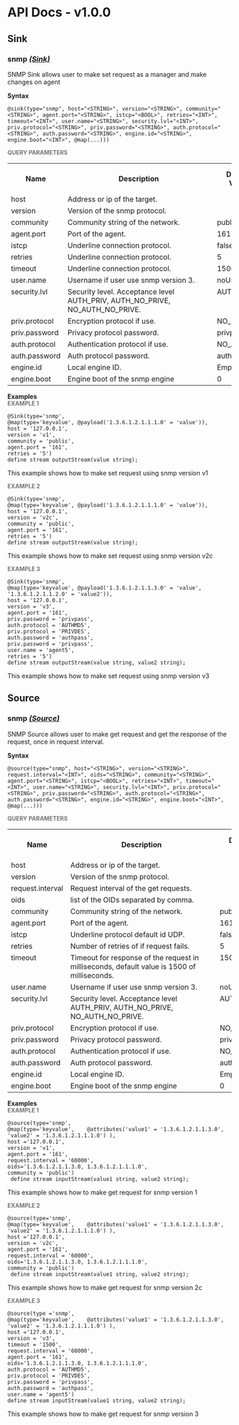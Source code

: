 # API Docs - v1.0.0

## Sink

### snmp *<a target="_blank" href="https://wso2.github.io/siddhi/documentation/siddhi-4.0/#sink">(Sink)</a>*

<p style="word-wrap: break-word"> SNMP Sink allows user to make set request as a manager and make changes on agent</p>

<span id="syntax" class="md-typeset" style="display: block; font-weight: bold;">Syntax</span>
```
@sink(type="snmp", host="<STRING>", version="<STRING>", community="<STRING>", agent.port="<STRING>", istcp="<BOOL>", retries="<INT>", timeout="<INT>", user.name="<STRING>", security.lvl="<INT>", priv.protocol="<STRING>", priv.password="<STRING>", auth.protocol="<STRING>", auth.password="<STRING>", engine.id="<STRING>", engine.boot="<INT>", @map(...)))
```

<span id="query-parameters" class="md-typeset" style="display: block; color: rgba(0, 0, 0, 0.54); font-size: 12.8px; font-weight: bold;">QUERY PARAMETERS</span>
<table>
    <tr>
        <th>Name</th>
        <th style="min-width: 20em">Description</th>
        <th>Default Value</th>
        <th>Possible Data Types</th>
        <th>Optional</th>
        <th>Dynamic</th>
    </tr>
    <tr>
        <td style="vertical-align: top">host</td>
        <td style="vertical-align: top; word-wrap: break-word">Address or ip of the target.</td>
        <td style="vertical-align: top"></td>
        <td style="vertical-align: top">STRING</td>
        <td style="vertical-align: top">No</td>
        <td style="vertical-align: top">No</td>
    </tr>
    <tr>
        <td style="vertical-align: top">version</td>
        <td style="vertical-align: top; word-wrap: break-word">Version of the snmp protocol.</td>
        <td style="vertical-align: top"></td>
        <td style="vertical-align: top">STRING</td>
        <td style="vertical-align: top">No</td>
        <td style="vertical-align: top">No</td>
    </tr>
    <tr>
        <td style="vertical-align: top">community</td>
        <td style="vertical-align: top; word-wrap: break-word">Community string of the network.</td>
        <td style="vertical-align: top">public</td>
        <td style="vertical-align: top">STRING</td>
        <td style="vertical-align: top">Yes</td>
        <td style="vertical-align: top">No</td>
    </tr>
    <tr>
        <td style="vertical-align: top">agent.port</td>
        <td style="vertical-align: top; word-wrap: break-word">Port of the agent.</td>
        <td style="vertical-align: top">161</td>
        <td style="vertical-align: top">STRING</td>
        <td style="vertical-align: top">Yes</td>
        <td style="vertical-align: top">No</td>
    </tr>
    <tr>
        <td style="vertical-align: top">istcp</td>
        <td style="vertical-align: top; word-wrap: break-word">Underline connection protocol.</td>
        <td style="vertical-align: top">false</td>
        <td style="vertical-align: top">BOOL</td>
        <td style="vertical-align: top">Yes</td>
        <td style="vertical-align: top">No</td>
    </tr>
    <tr>
        <td style="vertical-align: top">retries</td>
        <td style="vertical-align: top; word-wrap: break-word">Underline connection protocol.</td>
        <td style="vertical-align: top">5</td>
        <td style="vertical-align: top">INT</td>
        <td style="vertical-align: top">Yes</td>
        <td style="vertical-align: top">No</td>
    </tr>
    <tr>
        <td style="vertical-align: top">timeout</td>
        <td style="vertical-align: top; word-wrap: break-word">Underline connection protocol.</td>
        <td style="vertical-align: top">1500</td>
        <td style="vertical-align: top">INT</td>
        <td style="vertical-align: top">Yes</td>
        <td style="vertical-align: top">No</td>
    </tr>
    <tr>
        <td style="vertical-align: top">user.name</td>
        <td style="vertical-align: top; word-wrap: break-word">Username if user use snmp version 3.</td>
        <td style="vertical-align: top">noUser</td>
        <td style="vertical-align: top">STRING</td>
        <td style="vertical-align: top">Yes</td>
        <td style="vertical-align: top">No</td>
    </tr>
    <tr>
        <td style="vertical-align: top">security.lvl</td>
        <td style="vertical-align: top; word-wrap: break-word">Security level. Acceptance level AUTH_PRIV, AUTH_NO_PRIVE, NO_AUTH_NO_PRIVE.</td>
        <td style="vertical-align: top">AUTH_PRIVE</td>
        <td style="vertical-align: top">INT</td>
        <td style="vertical-align: top">Yes</td>
        <td style="vertical-align: top">No</td>
    </tr>
    <tr>
        <td style="vertical-align: top">priv.protocol</td>
        <td style="vertical-align: top; word-wrap: break-word">Encryption protocol if use.</td>
        <td style="vertical-align: top">NO_PRIV</td>
        <td style="vertical-align: top">STRING</td>
        <td style="vertical-align: top">Yes</td>
        <td style="vertical-align: top">No</td>
    </tr>
    <tr>
        <td style="vertical-align: top">priv.password</td>
        <td style="vertical-align: top; word-wrap: break-word">Privacy protocol password.</td>
        <td style="vertical-align: top">privpass</td>
        <td style="vertical-align: top">STRING</td>
        <td style="vertical-align: top">Yes</td>
        <td style="vertical-align: top">No</td>
    </tr>
    <tr>
        <td style="vertical-align: top">auth.protocol</td>
        <td style="vertical-align: top; word-wrap: break-word">Authentication protocol if use.</td>
        <td style="vertical-align: top">NO_AUTH</td>
        <td style="vertical-align: top">STRING</td>
        <td style="vertical-align: top">Yes</td>
        <td style="vertical-align: top">No</td>
    </tr>
    <tr>
        <td style="vertical-align: top">auth.password</td>
        <td style="vertical-align: top; word-wrap: break-word">Auth protocol password.</td>
        <td style="vertical-align: top">authpass</td>
        <td style="vertical-align: top">STRING</td>
        <td style="vertical-align: top">Yes</td>
        <td style="vertical-align: top">No</td>
    </tr>
    <tr>
        <td style="vertical-align: top">engine.id</td>
        <td style="vertical-align: top; word-wrap: break-word">Local engine ID.</td>
        <td style="vertical-align: top">Empty</td>
        <td style="vertical-align: top">STRING</td>
        <td style="vertical-align: top">Yes</td>
        <td style="vertical-align: top">No</td>
    </tr>
    <tr>
        <td style="vertical-align: top">engine.boot</td>
        <td style="vertical-align: top; word-wrap: break-word">Engine boot of the snmp engine</td>
        <td style="vertical-align: top">0</td>
        <td style="vertical-align: top">INT</td>
        <td style="vertical-align: top">Yes</td>
        <td style="vertical-align: top">No</td>
    </tr>
</table>

<span id="examples" class="md-typeset" style="display: block; font-weight: bold;">Examples</span>
<span id="example-1" class="md-typeset" style="display: block; color: rgba(0, 0, 0, 0.54); font-size: 12.8px; font-weight: bold;">EXAMPLE 1</span>
```
@Sink(type='snmp',
@map(type='keyvalue', @payload('1.3.6.1.2.1.1.1.0' = 'value')),
host = '127.0.0.1',
version = 'v1',
community = 'public',
agent.port = '161',
retries = '5')
define stream outputStream(value string);

```
<p style="word-wrap: break-word">This example shows how to make set request using snmp version v1 </p>

<span id="example-2" class="md-typeset" style="display: block; color: rgba(0, 0, 0, 0.54); font-size: 12.8px; font-weight: bold;">EXAMPLE 2</span>
```
@Sink(type='snmp',
@map(type='keyvalue', @payload('1.3.6.1.2.1.1.1.0' = 'value')),
host = '127.0.0.1',
version = 'v2c',
community = 'public',
agent.port = '161',
retries = '5')
define stream outputStream(value string);

```
<p style="word-wrap: break-word">This example shows how to make set request using snmp version v2c </p>

<span id="example-3" class="md-typeset" style="display: block; color: rgba(0, 0, 0, 0.54); font-size: 12.8px; font-weight: bold;">EXAMPLE 3</span>
```
@Sink(type='snmp',
@map(type='keyvalue', @payload('1.3.6.1.2.1.1.3.0' = 'value', '1.3.6.1.2.1.1.2.0' = 'value2')),
host = '127.0.0.1',
version = 'v3',
agent.port = '161',
priv.password = 'privpass',
auth.protocol = 'AUTHMD5',
priv.protocol = 'PRIVDES',
auth.password = 'authpass',
priv.password = 'privpass',
user.name = 'agent5', 
retries = '5')
define stream outputStream(value string, value2 string);

```
<p style="word-wrap: break-word">This example shows how to make set request using snmp version v3 </p>

## Source

### snmp *<a target="_blank" href="https://wso2.github.io/siddhi/documentation/siddhi-4.0/#source">(Source)</a>*

<p style="word-wrap: break-word"> SNMP Source allows user to make get request and get the response of the request, once in request interval. </p>

<span id="syntax" class="md-typeset" style="display: block; font-weight: bold;">Syntax</span>
```
@source(type="snmp", host="<STRING>", version="<STRING>", request.interval="<INT>", oids="<STRING>", community="<STRING>", agent.port="<STRING>", istcp="<BOOL>", retries="<INT>", timeout="<INT>", user.name="<STRING>", security.lvl="<INT>", priv.protocol="<STRING>", priv.password="<STRING>", auth.protocol="<STRING>", auth.password="<STRING>", engine.id="<STRING>", engine.boot="<INT>", @map(...)))
```

<span id="query-parameters" class="md-typeset" style="display: block; color: rgba(0, 0, 0, 0.54); font-size: 12.8px; font-weight: bold;">QUERY PARAMETERS</span>
<table>
    <tr>
        <th>Name</th>
        <th style="min-width: 20em">Description</th>
        <th>Default Value</th>
        <th>Possible Data Types</th>
        <th>Optional</th>
        <th>Dynamic</th>
    </tr>
    <tr>
        <td style="vertical-align: top">host</td>
        <td style="vertical-align: top; word-wrap: break-word">Address or ip of the target.</td>
        <td style="vertical-align: top"></td>
        <td style="vertical-align: top">STRING</td>
        <td style="vertical-align: top">No</td>
        <td style="vertical-align: top">No</td>
    </tr>
    <tr>
        <td style="vertical-align: top">version</td>
        <td style="vertical-align: top; word-wrap: break-word">Version of the snmp protocol.</td>
        <td style="vertical-align: top"></td>
        <td style="vertical-align: top">STRING</td>
        <td style="vertical-align: top">No</td>
        <td style="vertical-align: top">No</td>
    </tr>
    <tr>
        <td style="vertical-align: top">request.interval</td>
        <td style="vertical-align: top; word-wrap: break-word">Request interval of the get requests.</td>
        <td style="vertical-align: top"></td>
        <td style="vertical-align: top">INT</td>
        <td style="vertical-align: top">No</td>
        <td style="vertical-align: top">No</td>
    </tr>
    <tr>
        <td style="vertical-align: top">oids</td>
        <td style="vertical-align: top; word-wrap: break-word">list of the OIDs separated by comma.</td>
        <td style="vertical-align: top"></td>
        <td style="vertical-align: top">STRING</td>
        <td style="vertical-align: top">No</td>
        <td style="vertical-align: top">No</td>
    </tr>
    <tr>
        <td style="vertical-align: top">community</td>
        <td style="vertical-align: top; word-wrap: break-word">Community string of the network.</td>
        <td style="vertical-align: top">public</td>
        <td style="vertical-align: top">STRING</td>
        <td style="vertical-align: top">Yes</td>
        <td style="vertical-align: top">No</td>
    </tr>
    <tr>
        <td style="vertical-align: top">agent.port</td>
        <td style="vertical-align: top; word-wrap: break-word">Port of the agent.</td>
        <td style="vertical-align: top">161</td>
        <td style="vertical-align: top">STRING</td>
        <td style="vertical-align: top">Yes</td>
        <td style="vertical-align: top">No</td>
    </tr>
    <tr>
        <td style="vertical-align: top">istcp</td>
        <td style="vertical-align: top; word-wrap: break-word">Underline protocol default id UDP.</td>
        <td style="vertical-align: top">false</td>
        <td style="vertical-align: top">BOOL</td>
        <td style="vertical-align: top">Yes</td>
        <td style="vertical-align: top">No</td>
    </tr>
    <tr>
        <td style="vertical-align: top">retries</td>
        <td style="vertical-align: top; word-wrap: break-word">Number of retries of if request fails.</td>
        <td style="vertical-align: top">5</td>
        <td style="vertical-align: top">INT</td>
        <td style="vertical-align: top">Yes</td>
        <td style="vertical-align: top">No</td>
    </tr>
    <tr>
        <td style="vertical-align: top">timeout</td>
        <td style="vertical-align: top; word-wrap: break-word">Timeout for response of the request in milliseconds, default value is 1500 of milliseconds.</td>
        <td style="vertical-align: top">1500</td>
        <td style="vertical-align: top">INT</td>
        <td style="vertical-align: top">Yes</td>
        <td style="vertical-align: top">No</td>
    </tr>
    <tr>
        <td style="vertical-align: top">user.name</td>
        <td style="vertical-align: top; word-wrap: break-word">Username if user use snmp version 3.</td>
        <td style="vertical-align: top">noUser</td>
        <td style="vertical-align: top">STRING</td>
        <td style="vertical-align: top">Yes</td>
        <td style="vertical-align: top">No</td>
    </tr>
    <tr>
        <td style="vertical-align: top">security.lvl</td>
        <td style="vertical-align: top; word-wrap: break-word">Security level. Acceptance level AUTH_PRIV, AUTH_NO_PRIVE, NO_AUTH_NO_PRIVE.</td>
        <td style="vertical-align: top">AUTH_PRIVE</td>
        <td style="vertical-align: top">INT</td>
        <td style="vertical-align: top">Yes</td>
        <td style="vertical-align: top">No</td>
    </tr>
    <tr>
        <td style="vertical-align: top">priv.protocol</td>
        <td style="vertical-align: top; word-wrap: break-word">Encryption protocol if use.</td>
        <td style="vertical-align: top">NO_PRIV</td>
        <td style="vertical-align: top">STRING</td>
        <td style="vertical-align: top">Yes</td>
        <td style="vertical-align: top">No</td>
    </tr>
    <tr>
        <td style="vertical-align: top">priv.password</td>
        <td style="vertical-align: top; word-wrap: break-word">Privacy protocol password.</td>
        <td style="vertical-align: top">privpass</td>
        <td style="vertical-align: top">STRING</td>
        <td style="vertical-align: top">Yes</td>
        <td style="vertical-align: top">No</td>
    </tr>
    <tr>
        <td style="vertical-align: top">auth.protocol</td>
        <td style="vertical-align: top; word-wrap: break-word">Authentication protocol if use.</td>
        <td style="vertical-align: top">NO_AUTH</td>
        <td style="vertical-align: top">STRING</td>
        <td style="vertical-align: top">Yes</td>
        <td style="vertical-align: top">No</td>
    </tr>
    <tr>
        <td style="vertical-align: top">auth.password</td>
        <td style="vertical-align: top; word-wrap: break-word">Auth protocol password.</td>
        <td style="vertical-align: top">authpass</td>
        <td style="vertical-align: top">STRING</td>
        <td style="vertical-align: top">Yes</td>
        <td style="vertical-align: top">No</td>
    </tr>
    <tr>
        <td style="vertical-align: top">engine.id</td>
        <td style="vertical-align: top; word-wrap: break-word">Local engine ID.</td>
        <td style="vertical-align: top">Empty</td>
        <td style="vertical-align: top">STRING</td>
        <td style="vertical-align: top">Yes</td>
        <td style="vertical-align: top">No</td>
    </tr>
    <tr>
        <td style="vertical-align: top">engine.boot</td>
        <td style="vertical-align: top; word-wrap: break-word">Engine boot of the snmp engine</td>
        <td style="vertical-align: top">0</td>
        <td style="vertical-align: top">INT</td>
        <td style="vertical-align: top">Yes</td>
        <td style="vertical-align: top">No</td>
    </tr>
</table>

<span id="examples" class="md-typeset" style="display: block; font-weight: bold;">Examples</span>
<span id="example-1" class="md-typeset" style="display: block; color: rgba(0, 0, 0, 0.54); font-size: 12.8px; font-weight: bold;">EXAMPLE 1</span>
```
@source(type='snmp', 
@map(type='keyvalue',    @attributes('value1' = '1.3.6.1.2.1.1.3.0', 'value2' = '1.3.6.1.2.1.1.1.0') ),
host ='127.0.0.1',
version = 'v1',
agent.port = '161',
request.interval = '60000',
oids='1.3.6.1.2.1.1.3.0, 1.3.6.1.2.1.1.1.0',
community = 'public') 
 define stream inputStream(value1 string, value2 string);

```
<p style="word-wrap: break-word">This example shows how to make get request for snmp version 1 </p>

<span id="example-2" class="md-typeset" style="display: block; color: rgba(0, 0, 0, 0.54); font-size: 12.8px; font-weight: bold;">EXAMPLE 2</span>
```
@source(type='snmp', 
@map(type='keyvalue',    @attributes('value1' = '1.3.6.1.2.1.1.3.0', 'value2' = '1.3.6.1.2.1.1.1.0') ),
host ='127.0.0.1',
version = 'v2c',
agent.port = '161',
request.interval = '60000',
oids='1.3.6.1.2.1.1.3.0, 1.3.6.1.2.1.1.1.0',
community = 'public') 
 define stream inputStream(value1 string, value2 string);

```
<p style="word-wrap: break-word">This example shows how to make get request for snmp version 2c </p>

<span id="example-3" class="md-typeset" style="display: block; color: rgba(0, 0, 0, 0.54); font-size: 12.8px; font-weight: bold;">EXAMPLE 3</span>
```
@source(type ='snmp', 
@map(type='keyvalue',    @attributes('value1' = '1.3.6.1.2.1.1.3.0', 'value2' = '1.3.6.1.2.1.1.1.0') ),
host ='127.0.0.1',
version = 'v3',
timeout = '1500',
request.interval = '60000',
agent.port = '161',
oids='1.3.6.1.2.1.1.3.0, 1.3.6.1.2.1.1.1.0',
auth.protocol = 'AUTHMD5',
priv.protocol = 'PRIVDES',
priv.password = 'privpass',
auth.password = 'authpass',
user.name = 'agent5') 
define stream inputStream(value1 string, value2 string);

```
<p style="word-wrap: break-word">This example shows how to make get request for snmp version 3 </p>

